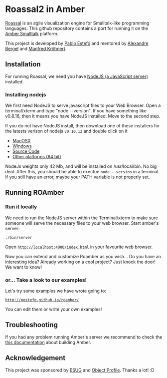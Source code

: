 Roassal2 in Amber
=======
[Roassal](http://www.objectprofile.com/#/pages/products/roassal/overview.html) is an agile visualization engine for Smalltalk-like programming languages. This github repository contains a port for running it on the [Amber Smalltalk](http://amber-lang.net) platform.

This project is developed by [Pablo Estefó](http://about.me/pestefo) and mentored by [Alexandre Bergel](http://bergel.eu) and [Manfred Kröhnert](http://github.com/mkroehnert).

## Installation
For running Roassal, we need you have [NodeJS (a JavaScript server)](#1---install-nodejs) installed.

### Installing nodejs
We first need NodeJS to serve javascript files to your Web Browser. Open a terminal/xterm and type "node --version". If you have something like v0.8.16, then it means you have NodeJS installed. Move to the second step. 

If you do not have NodeJS install, then download one of these installers for the latests verison of nodejs `v0.10.12` and double click on it

* [MacOSX](http://nodejs.org/dist/v0.10.12/node-v0.10.12.pkg)
* [Windows](http://nodejs.org/dist/v0.10.12/node-v0.10.12-x86.msi)
* [Source Code](http://nodejs.org/dist/v0.10.12/node-v0.10.12.tar.gz)
* [Other platforms (64 bit)](http://nodejs.org/download/)

NodeJs weights only 42 Mb, and will be installed on /usr/local/bin. No big deal. 
After this, you should be able to exectue `node --version` in a terminal. If you still have an error, maybe your PATH variable is not properly set.



## Running ROAmber 

### Run it locally

We need to run the NodeJS server within the Terminal/xterm to make sure someone will serve the necessary files to your web browser. Start amber's server:

    ./bin/server 

Open [`http://localhost:4000/index.html`](http://localhost:4000/index.html) in your favourite web browser.

Now you can extend and customize Roamber as you wish… Do you have an interesting idea? Already working on a cool project? Just knock the door! We want to know! 

### or… Take a look to our examples!

Let's try some examples we have wrote going to:

[`http://pestefo.github.io/roamber/`](http://pestefo.github.io/roamber/) 

You can edit them or write your own examples!

## Troubleshooting

If you had any problem running Amber's server we recommend to check the [this documentation](https://github.com/amber-smalltalk/amber#building-amber) about building Amber.

## Acknowledgement
This project was sponsored by [ESUG](http://www.esug.org)  and [Object Profile](http://www.objectprofile.com). Thanks a lot! :D

